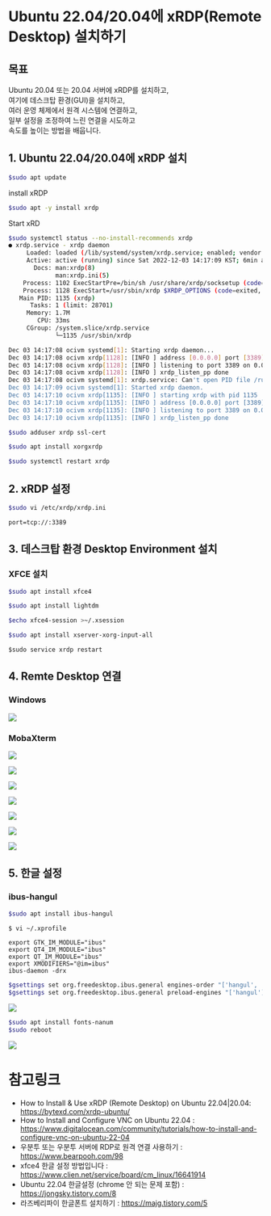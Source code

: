 # Ubuntu 22.04/20.04에 xRDP(Remote Desktop) 설치하기

## 목표

Ubuntu 20.04 또는 20.04 서버에 xRDP를 설치하고,   
여기에 데스크탑 환경(GUI)을 설치하고,    
여러 운영 체제에서 원격 시스템에 연결하고,    
일부 설정을 조정하여 느린 연결을 시도하고    
속도를 높이는 방법을 배웁니다.

## 1. Ubuntu 22.04/20.04에 xRDP 설치

```sh
$sudo apt update
```

install xRDP
```sh
$sudo apt -y install xrdp
```

Start xRD
```sh
$sudo systemctl status --no-install-recommends xrdp
● xrdp.service - xrdp daemon
     Loaded: loaded (/lib/systemd/system/xrdp.service; enabled; vendor preset: enabled)
     Active: active (running) since Sat 2022-12-03 14:17:09 KST; 6min ago
       Docs: man:xrdp(8)
             man:xrdp.ini(5)
    Process: 1102 ExecStartPre=/bin/sh /usr/share/xrdp/socksetup (code=exited, status=0/SUCCESS)
    Process: 1128 ExecStart=/usr/sbin/xrdp $XRDP_OPTIONS (code=exited, status=0/SUCCESS)
   Main PID: 1135 (xrdp)
      Tasks: 1 (limit: 28701)
     Memory: 1.7M
        CPU: 33ms
     CGroup: /system.slice/xrdp.service
             └─1135 /usr/sbin/xrdp

Dec 03 14:17:08 ocivm systemd[1]: Starting xrdp daemon...
Dec 03 14:17:08 ocivm xrdp[1128]: [INFO ] address [0.0.0.0] port [3389] mode 4
Dec 03 14:17:08 ocivm xrdp[1128]: [INFO ] listening to port 3389 on 0.0.0.0
Dec 03 14:17:08 ocivm xrdp[1128]: [INFO ] xrdp_listen_pp done
Dec 03 14:17:08 ocivm systemd[1]: xrdp.service: Can't open PID file /run/xrdp/xrdp.pid (yet?) a>
Dec 03 14:17:09 ocivm systemd[1]: Started xrdp daemon.
Dec 03 14:17:10 ocivm xrdp[1135]: [INFO ] starting xrdp with pid 1135
Dec 03 14:17:10 ocivm xrdp[1135]: [INFO ] address [0.0.0.0] port [3389] mode 4
Dec 03 14:17:10 ocivm xrdp[1135]: [INFO ] listening to port 3389 on 0.0.0.0
Dec 03 14:17:10 ocivm xrdp[1135]: [INFO ] xrdp_listen_pp done
```

```sh
$sudo adduser xrdp ssl-cert
```

```sh
$sudo apt install xorgxrdp
```

```sh
$sudo systemctl restart xrdp
```

## 2. xRDP 설정

```sh
$sudo vi /etc/xrdp/xrdp.ini
```

```code
port=tcp://:3389
```

## 3. 데스크탑 환경 Desktop Environment 설치

### XFCE 설치

```sh
$sudo apt install xfce4
```

```sh
$sudo apt install lightdm
```

```sh
$echo xfce4-session >~/.xsession
```

```sh
$sudo apt install xserver-xorg-input-all
```

```
$sudo service xrdp restart
```


## 4. Remte Desktop 연결

### Windows
![](img/mstsc.png)

### MobaXterm
![](img/mobaxterm1.png)

![](img/mobaxterm2.png)

![](img/mobaxterm3.png)

![](img/mobaxterm4.png)

![](img/mobaxterm5.png)

![](img/mobaxterm6.png)

![](img/mobaxterm7.png)



## 5. 한글 설정

### ibus-hangul

```sh
$sudo apt install ibus-hangul
```

```sh
$ vi ~/.xprofile
```

```code
export GTK_IM_MODULE="ibus"
export QT4_IM_MODULE="ibus"
export QT_IM_MODULE="ibus"
export XMODIFIERS="@im=ibus"
ibus-daemon -drx
```

```sh
$gsettings set org.freedesktop.ibus.general engines-order "['hangul', 'xkb:kr:kr104:kor']"
$gsettings set org.freedesktop.ibus.general preload-engines "['hangul']"
```

![](img/mobaxterm8.png)

```sh
$sudo apt install fonts-nanum
$sudo reboot
```
![](img/mobaxterm9.png)



# 참고링크
- How to Install & Use xRDP (Remote Desktop) on Ubuntu 22.04|20.04: https://bytexd.com/xrdp-ubuntu/
- How to Install and Configure VNC on Ubuntu 22.04 : https://www.digitalocean.com/community/tutorials/how-to-install-and-configure-vnc-on-ubuntu-22-04
- 우분투 또는 우분투 서버에 RDP로 원격 연결 사용하기 : https://www.bearpooh.com/98
- xfce4 한글 설정 방법입니다 : https://www.clien.net/service/board/cm_linux/16641914
- Ubuntu 22.04 한글설정 (chrome 안 되는 문제 포함) : https://jongsky.tistory.com/8
- 라즈베리파이 한글폰트 설치하기 : https://majg.tistory.com/5
